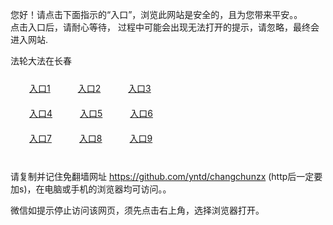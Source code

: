 您好！请点击下面指示的“入口”，浏览此网站是安全的，且为您带来平安。。 <br/>
点击入口后，请耐心等待， 过程中可能会出现无法打开的提示，请忽略，最终会进入网站. </br>

法轮大法在长春<br/>
<div style="padding:10px"><a style="margin:20px" target="_blank" href="https://d5z6qr4hgspyd.cloudfront.net/2Qpsp?ghdgtgc" id="ccLink1" rel="nofollow">入口1</a> <a target="_blank" style="margin:20px" href="https://d39yd1hdiik7hs.cloudfront.net/2Qpsp?brkpb" id="ccLink2" rel="nofollow">入口2</a> <a style="margin:20px" target="_blank" href="https://d31tpvo15vqp1x.cloudfront.net/2Qpsp?uwwpzyc" id="ccLink3" rel="nofollow">入口3</a></div>

<div style="padding:10px" ><a style="margin:20px" target="_blank" href="https://d5z6qr4hgspyd.cloudfront.net/2Qpsp?ghdgtgc" id="ccLink4" rel="nofollow">入口4</a> <a style="margin:20px" href="https://d39yd1hdiik7hs.cloudfront.net/2Qpsp?brkpb" target="_blank" id="ccLink5" rel="nofollow">入口5</a> <a style="margin:20px" href="https://d31tpvo15vqp1x.cloudfront.net/2Qpsp?uwwpzyc" target="_blank" id="ccLink6" rel="nofollow">入口6</a></div>

<div style="padding:10px"><a style="margin:20px" target="_blank" href="https://d5z6qr4hgspyd.cloudfront.net/2Qpsp?ghdgtgc" id="ccLink7" rel="nofollow">入口7</a> <a style="margin:20px" href="https://d39yd1hdiik7hs.cloudfront.net/2Qpsp?brkpb" target="_blank" id="ccLink8" rel="nofollow">入口8</a> <a style="margin:20px" target="_blank" href="https://d31tpvo15vqp1x.cloudfront.net/2Qpsp?uwwpzyc" id="ccLink9" rel="nofollow">入口9</a></div>

<br/>



请复制并记住免翻墙网址 https://github.com/yntd/changchunzx (http后一定要加s)，在电脑或手机的浏览器均可访问。。<br/>

微信如提示停止访问该网页，须先点击右上角，选择浏览器打开。

